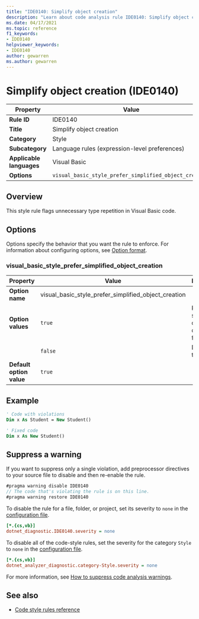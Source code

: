 ```yaml
---
title: "IDE0140: Simplify object creation"
description: "Learn about code analysis rule IDE0140: Simplify object creation"
ms.date: 04/17/2021
ms.topic: reference
f1_keywords:
- IDE0140
helpviewer_keywords:
- IDE0140
author: gewarren
ms.author: gewarren
---
```

# Simplify object creation (IDE0140)

| Property                 | Value                                                  |
| ------------------------ | ------------------------------------------------------ |
| **Rule ID**              | IDE0140                                                |
| **Title**                | Simplify object creation                               |
| **Category**             | Style                                                  |
| **Subcategory**          | Language rules (expression-level preferences)          |
| **Applicable languages** | Visual Basic                                           |
| **Options**              | `visual_basic_style_prefer_simplified_object_creation` |

## Overview

This style rule flags unnecessary type repetition in Visual Basic code.

## Options

Options specify the behavior that you want the rule to enforce. For information about configuring options, see [Option format](language-rules.md#option-format).

### visual_basic_style_prefer_simplified_object_creation

| Property                 | Value                                                | Description                             |
| ------------------------ | ---------------------------------------------------- | --------------------------------------- |
| **Option name**          | visual_basic_style_prefer_simplified_object_creation |                                         |
| **Option values**        | `true`                                               | Prefer simplified object creation form. |
|                          | `false`                                              | Disables the rule.                      |
| **Default option value** | `true`                                               |                                         |

## Example

```vb
' Code with violations
Dim x As Student = New Student()

' Fixed code
Dim x As New Student()
```

## Suppress a warning

If you want to suppress only a single violation, add preprocessor directives to your source file to disable and then re-enable the rule.

```csharp
#pragma warning disable IDE0140
// The code that's violating the rule is on this line.
#pragma warning restore IDE0140
```

To disable the rule for a file, folder, or project, set its severity to `none` in the [configuration file](../configuration-files.md).

```ini
[*.{cs,vb}]
dotnet_diagnostic.IDE0140.severity = none
```

To disable all of the code-style rules, set the severity for the category `Style` to `none` in the [configuration file](../configuration-files.md).

```ini
[*.{cs,vb}]
dotnet_analyzer_diagnostic.category-Style.severity = none
```

For more information, see [How to suppress code analysis warnings](../suppress-warnings.md).

## See also

- [Code style rules reference](index.md)
